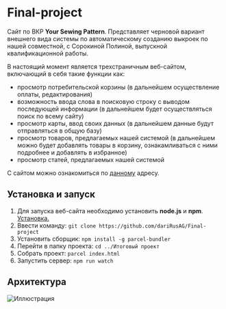 # Final-project
Сайт по ВКР **Your Sewing Pattern**.
Представляет черновой вариант внешнего вида системы по автоматическому созданию выкроек по нашей совместной, с Сорокиной Полиной, выпускной квалификационной работы.

В настоящий момент является трехстраничным веб-сайтом, включающий в себя такие функции как:
- просмотр потребительской корзины (в дальнейшем осуществление оплаты, редактирования)
- возможность ввода слова в поисковую строку с выводом последующей информации (в дальнейшем будет осуществляться поиск по всему сайту)
- просмотр карты, ввод своих данных (в дальнейшем данные будут отправляться в общую базу)
- просмотр товаров, предлагаемых нашей системой (в дальнейшем можно будет добавлять товары в корзину, ознакамливаться с ними подробнее и добавлять в избранное)
- просмотр статей, предлагаемых нашей системой

С сайтом можно ознакомиться по [данному](http://143.198.70.213/%D0%98%D1%82%D0%BE%D0%B3%D0%BE%D0%B2%D1%8B%D0%B9%20%D0%BF%D1%80%D0%BE%D0%B5%D0%BA%D1%82/index.html) адресу.

## Установка и запуск
1. Для запуска веб-сайта необходимо установить **node.js** и **npm**. [Установка.](https://nodejs.org/ru/download/)
2. Ввести команду: ```git clone https://github.com/dariRusAG/Final-project```
3. Установить сборщик: ```npm install -g parcel-bundler```
4. Перейти в папку проекта: ```cd ../Итоговый проект```
5. Собрать проект: ```parcel index.html```
6. Запустить сервер: ```npm run watch```

## Архитектура
![Иллюстрация](https://github.com/dariRusAG/My-Site/blob/main/%D0%90%D1%80%D1%85%D0%B8%D1%82%D0%B5%D0%BA%D1%82%D1%83%D1%80%D0%B0.drawio%20(1).png)
